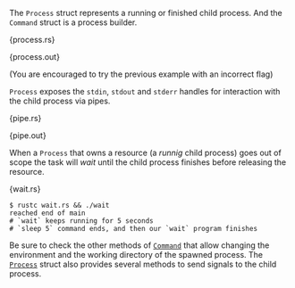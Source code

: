 The `Process` struct represents a running or finished child process. And the
`Command` struct is a process builder.

{process.rs}

{process.out}

(You are encouraged to try the previous example with an incorrect flag)

`Process` exposes the `stdin`, `stdout` and `stderr` handles for interaction
with the child process via pipes.

{pipe.rs}

{pipe.out}

When a `Process` that owns a resource (a *runnig* child process) goes out of
scope the task will *wait* until the child process finishes before releasing
the resource.

{wait.rs}

```
$ rustc wait.rs && ./wait
reached end of main
# `wait` keeps running for 5 seconds
# `sleep 5` command ends, and then our `wait` program finishes
```

Be sure to check the other methods of
[`Command`](http://static.rust-lang.org/doc/master/std/io/process/struct.Command.html)
that allow changing the environment and the working directory of the spawned
process. The
[`Process`](http://static.rust-lang.org/doc/master/std/io/process/struct.Process.html)
struct also provides several methods to send signals to the child process.
